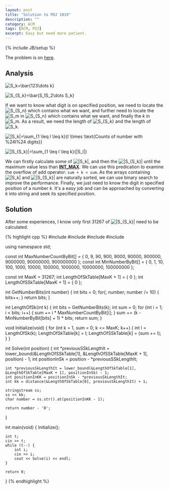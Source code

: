 ```yaml
---
layout: post
title: "Solution to POJ 1019"
description: ""
category: ACM
tags: [ACM, POJ]
excerpt: Easy but need more patient.
---
```

{% include JB/setup %}

The problem is on [here](http://poj.org/problem?id=1019).

## Analysis

![S_k=\bar{123\dots k}](http://chart.apis.google.com/chart?cht=tx&chl=S_k=\bar{123\dots%20k})

![S_{S_k}=\bar{S_1S_2\dots S_k}](http://chart.apis.google.com/chart?cht=tx&chl=S_{S_k}=\bar{S_1S_2\dots%20S_k})

If we want to know what digit is on specified position, we need to locate the ![S_{S_n}](http://chart.apis.google.com/chart?cht=tx&chl=S_{S_n}) which contains what we want, and further need to locate the ![S_m](http://chart.apis.google.com/chart?cht=tx&chl=S_m) in ![S_{S_n}](http://chart.apis.google.com/chart?cht=tx&chl=S_{S_n}) which contains what we want, and finally the *k* in ![S_m](http://chart.apis.google.com/chart?cht=tx&chl=S_m). As a result, we need the length of ![S_{S_k}](http://chart.apis.google.com/chart?cht=tx&chl=S_{S_k}) and the length of ![S_k](http://chart.apis.google.com/chart?cht=tx&chl=S_k).

![|S_k|=\sum_{1 \leq l \leq k}{l \times \text{Counts of number with %24l%24 digits}}](http://chart.apis.google.com/chart?cht=tx&chl=|S_k|=\sum_{1\leq%20l\leq%20k}{l\times\text{Counts%20of%20number%20with%20$l$%20digits}})

![|S_{S_k}|=\sum_{1 \leq l \leq k}{|S_l|}](http://chart.apis.google.com/chart?cht=tx&chl=|S_{S_k}|=\sum_{1%20\leq%20l%20\leq%20k}{|S_l|})

We can firstly calculate some of ![|S_k|](http://chart.apis.google.com/chart?cht=tx&chl=|S_k|), and then the ![|S_{S_k}|](http://chart.apis.google.com/chart?cht=tx&chl=|S_{S_k}|) until the maximum value less than [**INT_MAX**](http://msdn.microsoft.com/en-us/library/296az74e%28v=vs.110%29.aspx). We can use this predication to examine the overflow of add operator: `sum + k < sum`. As the arrays containing ![|S_k|](http://chart.apis.google.com/chart?cht=tx&chl=|S_k|) and ![|S_{S_k}|](http://chart.apis.google.com/chart?cht=tx&chl=|S_{S_k}|) are naturally sorted, we can use binary search to improve the performance. Finally, we just need to know the digit in specified position of a number *k*. It's a easy job and can be approached by converting *k* into string and seek its specified position.

## Solution

After some experiences, I know only first 31267 of ![|S_{S_k}|](http://chart.apis.google.com/chart?cht=tx&chl=|S_{S_k}|) need to be calculated.

{% highlight cpp %}
#include <algorithm>
#include <iostream>
#include <iterator>
#include <sstream>

using namespace std;

const int MaxNumberCountByBit[] = {
    0, 9, 90, 900, 9000, 90000, 900000, 9000000, 90000000, 900000000
};
const int MinNumberByBit[] = {
    0, 1, 10, 100, 1000, 10000, 100000, 1000000, 10000000, 100000000
};

const int MaxK = 31267;
int LengthOfSkTable[MaxK + 1] = { 0 };
int LengthOfSSkTable[MaxK + 1] = { 0 };

int GetNumberBits(int number)
{
    int bits = 0;
    for(; number; number /= 10) {
        bits++;
    }
    return bits;
}

int LengthOfSk(int k)
{
    int bits = GetNumberBits(k);
    int sum = 0;
    for (int i = 1; i < bits; i++) {
        sum += i * MaxNumberCountByBit[i];
    }
    sum += (k - MinNumberByBit[bits] + 1) * bits;
    return sum;
}

void Initialize(void)
{
    for (int k = 1, sum = 0; k <= MaxK; k++) {
        int l = LengthOfSk(k);
        LengthOfSkTable[k] = l;
        LengthOfSSkTable[k] = (sum += l);
    }
}

int Solve(int position)
{
    int *previousSSkLengthIt = lower_bound(&LengthOfSSkTable[1], &LengthOfSSkTable[MaxK + 1], position) - 1;
    int positionInSk = position - *previousSSkLengthIt;

    int *previousSkLengthIt = lower_bound(&LengthOfSkTable[1], &LengthOfSkTable[MaxK + 1], positionInSk) - 1;
    int positionInKK = positionInSk - *previousSkLengthIt;
    int kk = distance(&LengthOfSkTable[0], previousSkLengthIt) + 1;

    stringstream ss;
    ss << kk;
    char number = ss.str().at(positionInKK - 1);

    return number - '0';
}

int main(void)
{
    Initialize();

    int t;
    cin >> t;
    while (t--) {
        int i;
        cin >> i;
        cout << Solve(i) << endl;
    }

    return 0;
}
{% endhighlight %}

